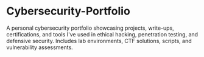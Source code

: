 # Cybersecurity-Portfolio
A personal cybersecurity portfolio showcasing projects, write-ups, certifications, and tools I've used in ethical hacking, penetration testing, and defensive security. Includes lab environments, CTF solutions, scripts, and vulnerability assessments.
